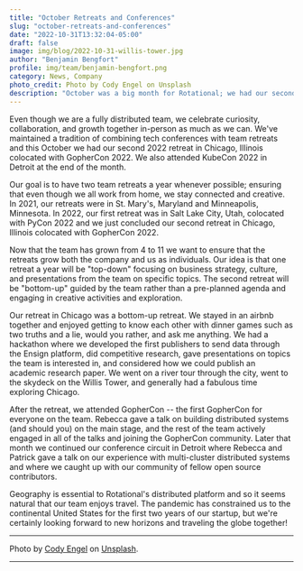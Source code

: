 ```yaml
---
title: "October Retreats and Conferences"
slug: "october-retreats-and-conferences"
date: "2022-10-31T13:32:04-05:00"
draft: false
image: img/blog/2022-10-31-willis-tower.jpg
author: "Benjamin Bengfort"
profile: img/team/benjamin-bengfort.png
category: News, Company
photo_credit: Photo by Cody Engel on Unsplash
description: "October was a big month for Rotational; we had our second annual team retreat in Chicago and attended GopherCon and KubeCon!"
---
```


Even though we are a fully distributed team, we celebrate curiosity, collaboration, and growth together in-person as much as we can. We've maintained a tradition of combining tech conferences with team retreats and this October we had our second 2022 retreat in Chicago, Illinois colocated with GopherCon 2022. We also attended KubeCon 2022 in Detroit at the end of the month.

<!--more-->

Our goal is to have two team retreats a year whenever possible; ensuring that even though we all work from home, we stay connected and creative. In 2021, our retreats were in St. Mary's, Maryland and Minneapolis, Minnesota. In 2022, our first retreat was in Salt Lake City, Utah, colocated with PyCon 2022 and we just concluded our second retreat in Chicago, Illinois colocated with GopherCon 2022.

Now that the team has grown from 4 to 11 we want to ensure that the retreats grow both the company and us as individuals. Our idea is that one retreat a year will be "top-down" focusing on business strategy, culture, and presentations from the team on specific topics. The second retreat will be "bottom-up" guided by the team rather than a pre-planned agenda and engaging in creative activities and exploration.

Our retreat in Chicago was a bottom-up retreat. We stayed in an airbnb together and enjoyed getting to know each other with dinner games such as two truths and a lie, would you rather, and ask me anything. We had a hackathon where we developed the first publishers to send data through the Ensign platform, did competitive research, gave presentations on topics the team is interested in, and considered how we could publish an academic research paper. We went on a river tour through the city, went to the skydeck on the Willis Tower, and generally had a fabulous time exploring Chicago.

After the retreat, we attended GopherCon -- the first GopherCon for everyone on the team. Rebecca gave a talk on building distributed systems (and should you) on the main stage, and the rest of the team actively engaged in all of the talks and joining the GopherCon community. Later that month we continued our conference circuit in Detroit where Rebecca and Patrick gave a talk on our experience with multi-cluster distributed systems and where we caught up with our community of fellow open source contributors.

Geography is essential to Rotational's distributed platform and so it seems natural that our team enjoys travel. The pandemic has constrained us to the continental United States for the first two years of our startup, but we're certainly looking forward to new horizons and traveling the globe together!

---

Photo by [Cody Engel](https://unsplash.com/@codyengel?utm_source=unsplash&utm_medium=referral&utm_content=creditCopyText) on [Unsplash](https://unsplash.com/s/photos/willis-tower?utm_source=unsplash&utm_medium=referral&utm_content=creditCopyText).

---